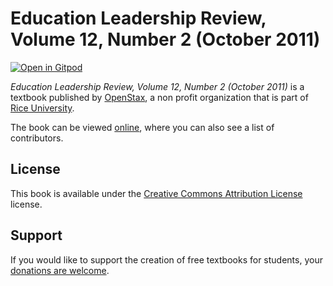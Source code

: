# Education Leadership Review, Volume 12, Number 2 (October 2011)

[![Open in Gitpod](https://gitpod.io/button/open-in-gitpod.svg)](https://gitpod.io/from-referrer/)

_Education Leadership Review, Volume 12, Number 2 (October 2011)_ is a textbook published by [OpenStax](https://openstax.org/), a non profit organization that is part of [Rice University](https://www.rice.edu/).

The book can be viewed [online](https://github.com/cnx-user-books/cnxbook-education-leadership-review-volume-12-number-2-october-2011/releases/latest), where you can also see a list of contributors.

## License
This book is available under the [Creative Commons Attribution License](./LICENSE) license.

## Support
If you would like to support the creation of free textbooks for students, your [donations are welcome](https://riceconnect.rice.edu/donation/support-openstax-banner).
